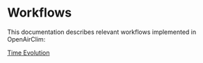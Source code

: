 # Workflows

This documentation describes relevant workflows implemented in OpenAirClim:

[Time Evolution](evolution.md)